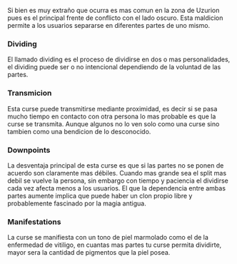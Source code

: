 Si bien es muy extraño que ocurra es mas comun en la zona de Uzurion pues es el principal frente de conflicto con el lado oscuro. Esta maldicion permite a los usuarios separarse en diferentes partes de uno mismo.

### Dividing
El llamado dividing es el proceso de dividirse en dos o mas personalidades, el dividing puede ser o no intencional dependiendo de la voluntad de las partes.

### Transmicion
Esta curse puede transmitirse mediante proximidad, es decir si se pasa mucho tiempo en contacto con otra persona lo mas probable es que la curse se transmita. Aunque algunos no lo ven solo como una curse sino tambien como una bendicion de lo desconocido.

### Downpoints 
La desventaja principal de esta curse es que si las partes no se ponen de acuerdo son claramente mas débiles. Cuando mas grande sea el split mas debil se vuelve la persona, sin embargo con tiempo y paciencia el dividirse cada vez afecta menos a los usuarios. 
El que la dependencia entre ambas partes aumente implica que puede haber un clon propio libre y probablemente fascinado por la magia antigua. 

### Manifestations
La curse se manifiesta con un tono de piel marmolado como el de la enfermedad de vitiligo, en cuantas mas partes tu curse permita dividirte, mayor sera la cantidad de pigmentos que la piel posea.


